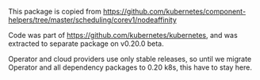 This package is copied from https://github.com/kubernetes/component-helpers/tree/master/scheduling/corev1/nodeaffinity

Code was part of https://github.com/kubernetes/kubernetes, and was extracted to separate package on v0.20.0 beta.

Operator and cloud providers use only stable releases, so until we migrate Operator and all dependency packages to 0.20 k8s, 
this have to stay here.  


